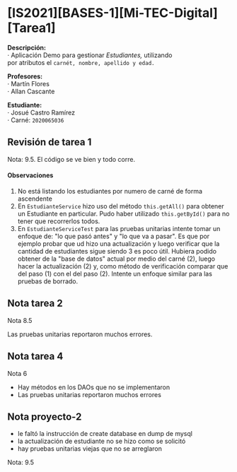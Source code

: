 [IS2021][BASES-1][Mi-TEC-Digital][Tarea1]
==========================================

**Descripción:**  
  · Aplicación Demo para gestionar *Estudiantes,* utilizando   
     por atributos el ```carnét, nombre, apellido y edad.``` 

**Profesores:**  
  · Martín Flores  
  · Allan Cascante

**Estudiante:**  
  · Josué Castro Ramírez  
  · Carné: ```2020065036```

## Revisión de tarea 1

Nota: 9.5. El código se ve bien y todo corre.

#### Observaciones
1. No está listando los estudiantes por numero de carné de forma ascendente
2. En `EstudianteService` hizo uso del método `this.getAll()` para obtener un Estudiante en particular. Pudo haber utilizado `this.getById()` para no tener que recorrerlos todos.
3. En `EstudianteServiceTest` para las pruebas unitarias intente tomar un enfoque de: "lo que pasó antes" y "lo que va a pasar". Es que por ejemplo probar que ud hizo una actualización y luego verificar que la cantidad de estudiantes sigue siendo 3 es poco útil. Hubiera podido obtener de la "base de datos" actual por medio del carné (2), luego hacer la actualización (2) y, como método de verificación comparar que del paso (1) con el del paso (2). Intente un enfoque similar para las pruebas de borrado.


## Nota tarea 2

Nota 8.5

Las pruebas unitarias reportaron muchos errores.

## Nota tarea 4

Nota 6

- Hay métodos en los DAOs que no se implementaron
- Las pruebas unitarias reportaron muchos errores

## Nota proyecto-2

- le faltó la instrucción de create database en dump de mysql
- la actualización de estudiante no se hizo como se solicitó
- hay pruebas unitarias viejas que no se arreglaron


Nota: 9.5